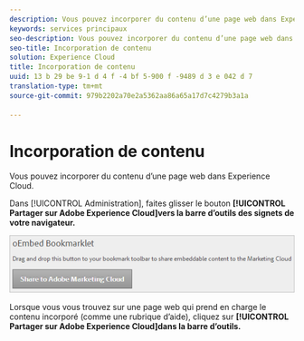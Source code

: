```yaml
---
description: Vous pouvez incorporer du contenu d’une page web dans Experience Cloud.
keywords: services principaux
seo-description: Vous pouvez incorporer du contenu d’une page web dans Experience Cloud.
seo-title: Incorporation de contenu
solution: Experience Cloud
title: Incorporation de contenu
uuid: 13 b 29 be 9-1 d 4 f -4 bf 5-900 f -9489 d 3 e 042 d 7
translation-type: tm+mt
source-git-commit: 979b2202a70e2a5362aa86a65a17d7c4279b3a1a

---
```



# Incorporation de contenu

Vous pouvez incorporer du contenu d’une page web dans Experience Cloud.

Dans [!UICONTROL Administration], faites glisser le bouton **[!UICONTROL Partager sur Adobe Experience Cloud]vers la barre d’outils des signets de votre navigateur.**

![](assets/oembed.png)

Lorsque vous vous trouvez sur une page web qui prend en charge le contenu incorporé (comme une rubrique d’aide), cliquez sur **[!UICONTROL Partager sur Adobe Experience Cloud]dans la barre d’outils.**
